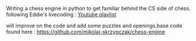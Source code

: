 Writing a chess engine in python to get familiar behind the CS side of chess.
following Eddie's livecoding : [Youtube playlist](https://www.youtube.com/playlist?list=PLBwF487qi8MGU81nDGaeNE1EnNEPYWKY_)

will improve on the code and add some puzzles and openings,base code found here : https://github.com/mikolaj-skrzypczak/chess-engine
